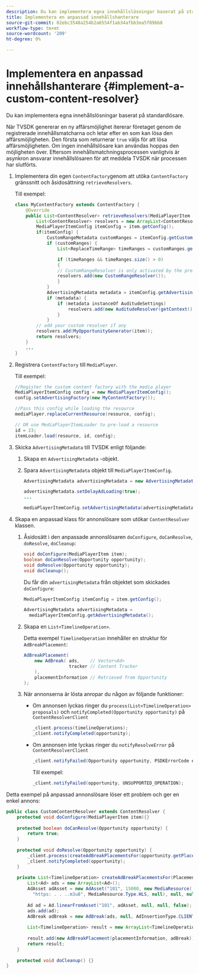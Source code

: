 ```yaml
---
description: Du kan implementera egna innehållslösningar baserat på standardlösare.
title: Implementera en anpassad innehållshanterare
source-git-commit: 02ebc3548a254b2a6554f1ab34afbb3ea5f09bb8
workflow-type: tm+mt
source-wordcount: '209'
ht-degree: 0%

---
```


# Implementera en anpassad innehållshanterare {#implement-a-custom-content-resolver}

Du kan implementera egna innehållslösningar baserat på standardlösare.

När TVSDK genererar en ny affärsmöjlighet itererar företaget genom de registrerade innehållsmatcharna och letar efter en som kan lösa den affärsmöjligheten. Den första som returnerar `true` väljs för att lösa affärsmöjligheten. Om ingen innehållslösare kan användas hoppas den möjligheten över. Eftersom innehållsmatchningsprocessen vanligtvis är asynkron ansvarar innehållslösaren för att meddela TVSDK när processen har slutförts.

1. Implementera din egen `ContentFactory`genom att utöka `ContentFactory` gränssnitt och åsidosättning `retrieveResolvers`.

   Till exempel:

   ```java
   class MyContentFactory extends ContentFactory { 
       @Override 
       public List<ContentResolver> retrieveResolvers(MediaPlayerItem item) { 
           List<ContentResolver> resolvers = new ArrayList<ContentResolver>(); 
           MediaPlayerItemConfig itemConfig = item.getConfig(); 
           if(itemConfig) { 
               CustomRangeMetadata customRanges = itemConfig.getCustomRangeMetadata(); 
               if (customRanges) { 
                   List<ReplaceTimeRange> timeRanges = customRanges.getTimeRangeList(); 
   
                   if (timeRanges && timeRanges.size() > 0) 
                   { 
                   // CustomRangeResolver is only activated by the presence of CustomRanges in configuration 
                   resolvers.add(new CustomRangeResolver()); 
                   } 
               } 
               AdvertisingMetadata metadata = itemConfig.getAdvertisingMetadata(); 
               if (metadata) { 
                   if (metadata instanceOf AuditudeSettings)  
                       resolvers.add(new AuditudeResolver(getContext());    
                   } 
               } 
           // add your custom resolver if any 
           resolvers.add(MyOpportunityGenerator(item)); 
           return resolvers; 
       } 
       ... 
   } 
   ```

1. Registrera `ContentFactory` till `MediaPlayer`.

   Till exempel:

   ```java
   //Register the custom content factory with the media player 
   MediaPlayerItemConfig config = new MediaPlayerItemConfig(); 
   config.setAdvertisingFactory(new MyContentFactory()); 
   
   //Pass this config while loading the resource 
   mediaPlayer.replaceCurrentResource(resource, config); 
   
   // OR use MediaPlayerItemLoader to pre-load a resource 
   id = 23; 
   itemLoader.load(resource, id, config);
   ```

1. Skicka `AdvertisingMetadata` till TVSDK enligt följande:
   1. Skapa en `AdvertisingMetadata` -objekt.
   1. Spara `AdvertisingMetadata` objekt till `MediaPlayerItemConfig`.

      ```java
      AdvertisingMetadata advertisingMetadata = new AdvertisingMetadata(); 
      
      advertisingMetadata.setDelayAdLoading(true); 
      ... 
      
      mediaPlayerItemConfig.setAdvertisingMetadata(advertisingMetadata); 
      ```

1. Skapa en anpassad klass för annonslösare som utökar `ContentResolver` klassen.
   1. Åsidosätt i den anpassade annonslösaren `doConfigure`, `doCanResolve`, `doResolve`, `doCleanup`:

      ```java
      void doConfigure(MediaPlayerItem item); 
      boolean doCanResolve(Opportunity opportunity); 
      void doResolve(Opportunity opportunity); 
      void doCleanup();
      ```

      Du får din `advertisingMetadata` från objektet som skickades `doConfigure`:

      ```java
      MediaPlayerItemConfig itemConfig = item.getConfig(); 
      
      AdvertisingMetadata advertisingMetadata =  
        mediaPlayerItemConfig.getAdvertisingMetadata(); 
      ```

   1. Skapa en `List<TimelineOperation>`.

      Detta exempel `TimelineOperation` innehåller en struktur för `AdBreakPlacement`:

      ```java
      AdBreakPlacement( 
          new AdBreak( ads,    // Vector<Ad> 
                       tracker // Content Tracker 
          ), 
          placementInformation // Retrieved from Opportunity 
      ); 
      ```

   1. När annonserna är lösta anropar du någon av följande funktioner:

      * Om annonsen lyckas ringer du `process(List<TimelineOperation> proposals)` och `notifyCompleted(Opportunity opportunity)` på `ContentResolverClient`

        ```java
        _client.process(timelineOperations); 
        _client.notifyCompleted(opportunity); 
        ```

      * Om annonsen inte lyckas ringer du `notifyResolveError` på `ContentResolverClient`

        ```java
        _client.notifyFailed(Opportunity opportunity, PSDKErrorCode error);
        ```

        Till exempel:

        ```java
        _client.notifyFailed(opportunity, UNSUPPORTED_OPERATION);
        ```

<!--<a id="example_463B718749504A978F0B887786844C39"></a>-->

Detta exempel på anpassad annonslösare löser ett problem och ger en enkel annons:

```java
public class CustomContentResolver extends ContentResolver { 
    protected void doConfigure(MediaPlayerItem item){} 
 
    protected boolean doCanResolve(Opportunity opportunity) {  
        return true;  
    } 
 
    protected void doResolve(Opportunity opportunity) { 
        _client.process(createAdBreakPlacementsFor(opportunity.getPlacement())); 
        _client.notifyCompleted(opportunity); 
    } 
 
    private List<TimelineOperation> createAdBreakPlacementsFor(Placement placementInformation) { 
        List<Ad> ads = new ArrayList<Ad>(); 
        AdAsset adAsset = new AdAsset("101", 15000, new MediaResource( 
          "https: . . ..m3u8", MediaResource.Type.HLS, null), null, null); 
 
        Ad ad = Ad.linearFromAsset("101", adAsset, null, null, false); 
        ads.add(ad); 
        AdBreak adBreak = new AdBreak(ads, null, AdInsertionType.CLIENT_INSERTED); 
 
        List<TimelineOperation> result = new ArrayList<TimelineOperation>(); 
 
        result.add(new AdBreakPlacement(placementInformation, adBreak)); 
        return result; 
    } 
 
    protected void doCleanup() {} 
} 
```
